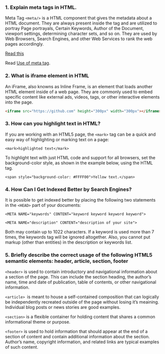 ### 1. Explain meta tags in HTML.

Meta Tag ```<meta/>``` is a HTML component that gives the metadata about a HTML document. 
They are always present inside the <Head> tag and are utilized to portray Page portrayals, Certain Keywords, Author of the Document, viewport settings, determining character sets, and so on.
They are used by Web Browsers, Search Engines, and other Web Services to rank the web pages accordingly.

[Read this](https://www.freecodecamp.org/news/meta-tag-in-html-what-is-metadata-and-meta-description-example/)

Read [Use of meta tag](https://www.geeksforgeeks.org/explain-use-of-meta-tags-in-html/).

### 2. What is iframe element in HTML
An iFrame, also knowns as Inline Frame, is an element that loads another HTML element inside of a web page. They are commonly used to embed specific content like external ads, videos, tags, or other interactive elements into the page.

```HTML
<iframe src="https://github.com" height="300px" width="300px"></iframe>
```


### 3.  How can you highlight text in HTML?
If you are working with an HTML5 page, the ```<mark>``` tag can be a quick and easy way of highlighting or marking text on a page:

```
<mark>highlighted text</mark>
```

To highlight text with just HTML code and support for all browsers, set the background-color style, as shown in the example below, using the HTML tag.
```
<span style="background-color: #FFFF00">Yellow text.</span>
```

### 4. How Can I Get Indexed Better by Search Engines?

It is possible to get indexed better by placing the following two statements in the ```<HEAD>``` part of your documents:
```
<META NAME="keywords" CONTENT="keyword keyword keyword keyword">

<META NAME="description" CONTENT="description of your site">
```

Both may contain up to 1022 characters. If a keyword is used more than 7 times, the keywords tag will be ignored altogether. Also, you cannot put markup (other than entities) in the description or keywords list.


### 5. Briefly describe the correct usage of the following HTML5 semantic elements: header, article, section, footer

```<header>``` is used to contain introductory and navigational information about a section of the page. This can include the section heading, the author’s name, time and date of publication, table of contents, or other navigational information.

```<article> ```is meant to house a self-contained composition that can logically be independently recreated outside of the page without losing it’s meaining. Individual blog posts or news stories are good examples.

```<section>``` is a flexible container for holding content that shares a common informational theme or purpose.

```<footer>``` is used to hold information that should appear at the end of a section of content and contain additional information about the section. Author’s name, copyright information, and related links are typical examples of such content.